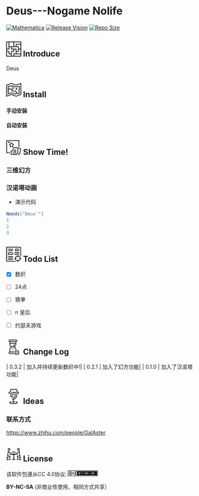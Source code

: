 # Deus---Nogame Nolife

[![Mathematica](https://img.shields.io/badge/Mathematica-%3E%3D10.0-brightgreen.svg)](https://www.wolfram.com/mathematica/)
[![Release Vision](https://img.shields.io/badge/release-v0.3.2-ff69b4.svg)](https://github.com/GalAster/Deus/releases)
[![Repo Size](https://img.shields.io/github/repo-size/badges/shields.svg)](https://github.com/GalAster/Deus)

## ![安装方式](https://raw.githubusercontent.com/GalAster/Deus/master/Resources/ico/board-game-blocks.png) Introduce

Deus

## ![安装方式](https://raw.githubusercontent.com/GalAster/Deus/master/Resources/ico/board-game-map.png) Install

#### 手动安装



#### 自动安装

## ![意见建议](https://raw.githubusercontent.com/GalAster/Deus/master/Resources/ico/board-game-box.png) Show Time!

### 三维幻方

### 汉诺塔动画




- 演示代码

```Mathematica
Needs["Deus`"]
1
2
3
```
## ![计划项目](https://raw.githubusercontent.com/GalAster/Deus/master/Resources/ico/battleship.png) Todo List

- [x] 数织

- [ ] 24点

- [ ] 猜拳

- [ ] n 皇后

- [ ] 约瑟夫游戏


## ![更新日志](https://raw.githubusercontent.com/GalAster/Deus/master/Resources/ico/hourglass.png) Change Log

| 0.3.2 | 加入并持续更新数织中!|
| 0.2.1 | 加入了幻方功能|
| 0.1.0 | 加入了汉诺塔功能|


## ![意见建议](https://raw.githubusercontent.com/GalAster/Deus/master/Resources/ico/board-games-with-roles.png) Ideas

### 联系方式

https://www.zhihu.com/people/GalAster

## ![许可协议](https://raw.githubusercontent.com/GalAster/Deus/master/Resources/ico/board-gaming.png) License

该软件包遵从CC 4.0协议: ![许可协议](https://raw.githubusercontent.com/GalAster/Deus/master/Resources/ico/CC40_BY+NC+SA.close.png)

**BY-NC-SA** (非商业性使用、相同方式共享）